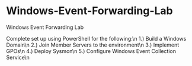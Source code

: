 # Windows-Event-Forwarding-Lab
Windows Event Forwarding Lab

Complete set up using PowerShell for the following:\n
  1.) Build a Windows Domain\n
  2.) Join Member Servers to the environment\n
  3.) Implement GPOs\n
  4.) Deploy Sysmon\n
  5.) Configure Windows Event Collection Service\n

